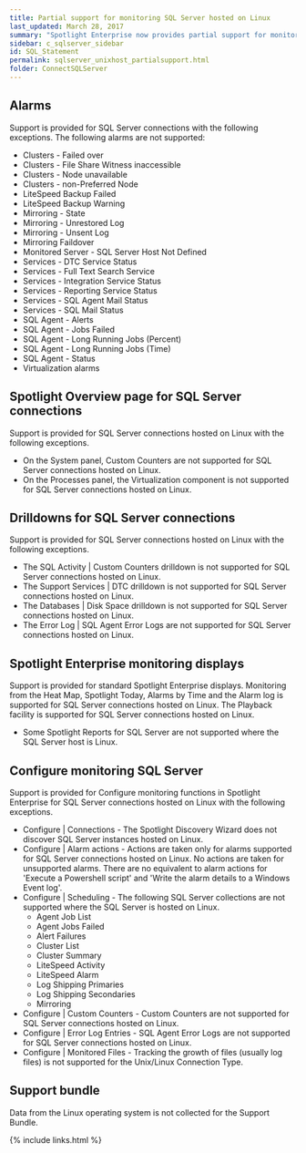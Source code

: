 ```yaml
---
title: Partial support for monitoring SQL Server hosted on Linux
last_updated: March 28, 2017
summary: "Spotlight Enterprise now provides partial support for monitoring SQL Server hosted on Linux."
sidebar: c_sqlserver_sidebar
id: SQL_Statement
permalink: sqlserver_unixhost_partialsupport.html
folder: ConnectSQLServer
---
```



## Alarms
Support is provided for SQL Server connections with the following exceptions. The following alarms are not supported:

* Clusters - Failed over
* Clusters - File Share Witness inaccessible
* Clusters - Node unavailable
* Clusters - non-Preferred Node
* LiteSpeed Backup Failed
* LiteSpeed Backup Warning
* Mirroring - State
* Mirroring - Unrestored Log
* Mirroring - Unsent Log
* Mirroring Faildover
* Monitored Server - SQL Server Host Not Defined
* Services - DTC Service Status
* Services - Full Text Search Service
* Services - Integration Service Status
* Services - Reporting Service Status
* Services - SQL Agent Mail Status
* Services - SQL Mail Status
* SQL Agent - Alerts
* SQL Agent - Jobs Failed
* SQL Agent - Long Running Jobs (Percent)
* SQL Agent - Long Running Jobs (Time)
* SQL Agent - Status
* Virtualization alarms


## Spotlight Overview page for SQL Server connections
Support is provided for SQL Server connections hosted on Linux with the following exceptions.

* On the System panel, Custom Counters are not supported for SQL Server connections hosted on Linux.
* On the Processes panel, the Virtualization component is not supported for SQL Server connections hosted on Linux.

## Drilldowns for SQL Server connections
Support is provided for SQL Server connections hosted on Linux with the following exceptions.

* The SQL Activity \| Custom Counters drilldown is not supported for SQL Server connections hosted on Linux.
* The Support Services \| DTC drilldown is not supported for SQL Server connections hosted on Linux.
* The Databases \| Disk Space drilldown is not supported for SQL Server connections hosted on Linux.
* The Error Log \| SQL Agent Error Logs are not supported for SQL Server connections hosted on Linux.

## Spotlight Enterprise monitoring displays
Support is provided for standard Spotlight Enterprise displays. Monitoring from the Heat Map, Spotlight Today, Alarms by Time and the Alarm log is supported for SQL Server connections hosted on Linux. The Playback facility is supported for SQL Server connections hosted on Linux.

* Some Spotlight Reports for SQL Server are not supported where the SQL Server host is Linux.

## Configure monitoring SQL Server
Support is provided for Configure monitoring functions in Spotlight Enterprise for SQL Server connections hosted on Linux with the following exceptions.

* Configure \| Connections - The Spotlight Discovery Wizard does not discover SQL Server instances hosted on Linux.
* Configure \| Alarm actions - Actions are taken only for alarms supported for SQL Server connections hosted on Linux. No actions are taken for unsupported alarms. There are no equivalent to alarm actions for 'Execute a Powershell script' and 'Write the alarm details to a Windows Event log'.
* Configure \| Scheduling - The following SQL Server collections are not supported where the SQL Server is hosted on Linux.
    * Agent Job List
    * Agent Jobs Failed
    * Alert Failures
    * Cluster List
    * Cluster Summary
    * LiteSpeed Activity
    * LiteSpeed Alarm
    * Log Shipping Primaries
    * Log Shipping Secondaries
    * Mirroring
* Configure \| Custom Counters - Custom Counters are not supported for SQL Server connections hosted on Linux.
* Configure \| Error Log Entries - SQL Agent Error Logs are not supported for SQL Server connections hosted on Linux.
* Configure \| Monitored Files -  Tracking the growth of files (usually log files) is not supported for the Unix/Linux Connection Type.


## Support bundle
Data from the Linux operating system is not collected for the Support Bundle.

{% include links.html %}
